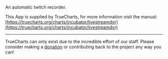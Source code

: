 An automatic twitch recorder.

This App is supplied by TrueCharts, for more information visit the manual: [https://truecharts.org/charts/incubator/livestreamdvr](https://truecharts.org/charts/incubator/livestreamdvr)

---

TrueCharts can only exist due to the incredible effort of our staff.
Please consider making a [donation](https://truecharts.org/about/sponsor) or contributing back to the project any way you can!

